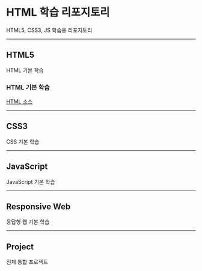 # HTML 학습 리포지토리
HTML5, CSS3, JS 학습용 리포지토리

-------------------------------------------------------------

## HTML5
HTML 기본 학습

### HTML 기본 학습
[HTML 소스](https://github.com/joohy97/StudyHTML/tree/main/01_HTML)

-------------------------------------------------------------

## CSS3
CSS 기본 학습

-------------------------------------------------------------

## JavaScript
JavaScript 기본 학습

-------------------------------------------------------------

## Responsive Web
응답형 웹 기본 학습

-------------------------------------------------------------

## Project
전체 통합 프로젝트
